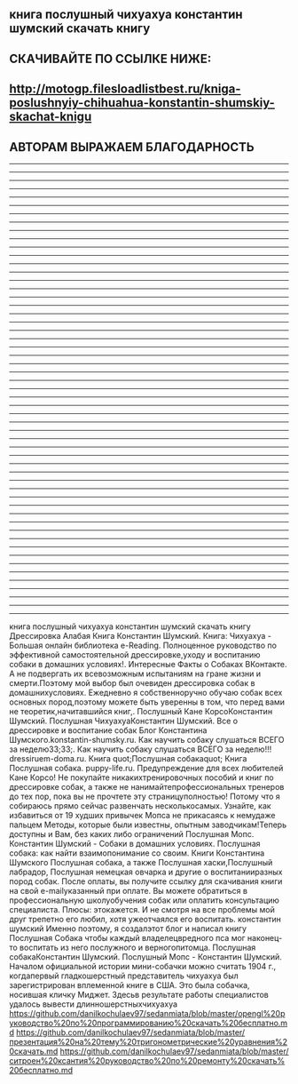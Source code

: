 книга послушный чихуахуа константин шумский скачать книгу
--------------------------------------------------
СКАЧИВАЙТЕ ПО ССЫЛКЕ НИЖЕ:
--------------------------------------------------
http://motogp.filesloadlistbest.ru/kniga-poslushnyiy-chihuahua-konstantin-shumskiy-skachat-knigu
--------------------------------------------------
АВТОРАМ ВЫРАЖАЕМ БЛАГОДАРНОСТЬ
--------------------------------------------------
--------------------------------------------------
--------------------------------------------------
--------------------------------------------------
--------------------------------------------------
--------------------------------------------------
--------------------------------------------------
--------------------------------------------------
--------------------------------------------------
--------------------------------------------------
--------------------------------------------------
--------------------------------------------------
--------------------------------------------------
--------------------------------------------------
--------------------------------------------------
--------------------------------------------------
--------------------------------------------------
--------------------------------------------------
--------------------------------------------------
--------------------------------------------------
--------------------------------------------------
--------------------------------------------------
--------------------------------------------------
--------------------------------------------------
--------------------------------------------------
--------------------------------------------------
--------------------------------------------------
--------------------------------------------------
--------------------------------------------------
--------------------------------------------------
--------------------------------------------------
--------------------------------------------------
--------------------------------------------------
--------------------------------------------------
--------------------------------------------------
--------------------------------------------------
--------------------------------------------------
--------------------------------------------------
--------------------------------------------------
--------------------------------------------------
--------------------------------------------------
--------------------------------------------------
--------------------------------------------------
--------------------------------------------------
--------------------------------------------------
--------------------------------------------------
--------------------------------------------------
--------------------------------------------------
--------------------------------------------------
--------------------------------------------------
--------------------------------------------------
--------------------------------------------------
--------------------------------------------------
--------------------------------------------------
--------------------------------------------------
--------------------------------------------------
книга послушный чихуахуа константин шумский скачать книгу Дрессировка Алабая Книга Константин Шумский. Книга: Чихуахуа - Большая онлайн библиотека e-Reading. Полноценное руководство по эффективной самостоятельной дрессировке,уходу и воспитанию собаки в домашних условиях!. Интересные Факты о Собаках  ВКонтакте. А не подвергать их всевозможным испытаниям на гране жизни и смерти.Поэтому мой выбор был очевиден  дрессировка собак в домашнихусловиях. Ежедневно я собственноручно обучаю собак всех основных пород,поэтому можете быть уверенны в том, что перед вами не теоретик,начитавшийся книг,. Послушный Кане КорсоКонстантин Шумский. Послушная ЧихуахуаКонстантин Шумский. Все о дрессировке и воспитание собак  Блог Константина Шумского.konstantin-shumsky.ru. Как научить собаку слушаться ВСЕГО за неделю33;33;. Как научить собаку слушаться ВСЕГО за неделю!!! dressiruem-doma.ru. Книга quot;Послушная собакаquot;  Книга Послушная собака. puppy-life.ru. Предупреждение для всех любителей Кане Корсо! Не покупайте никакихтренировочных пособий и книг по дрессировке собак, а также не нанимайтепрофессиональных тренеров до тех пор, пока вы не прочтете эту страницуполностью! Потому что я собираюсь прямо сейчас развенчать несколькосамых. Узнайте, как избавиться от 19 худших привычек Мопса не прикасаясь к немудаже пальцем Методы, которые были известны, опытным заводчикам!Теперь доступны и Вам, без каких либо ограничений Послушная Мопс. Константин Шумский - Собаки в домашних условиях. Послушная собака: как найти взаимопонимание со своим. Книги Константина Шумского Послушная собака, а также Послушная хаски,Послушный лабрадор, Послушная немецкая овчарка и другие о воспитанииразных пород собак.
После оплаты, вы получите ссылку для скачивания книги на свой e-mailуказанный при оплате.  Вы можете обратиться в профессиональную школуобучения собак или оплатить консультацию специалиста. Плюсы: этокажется. И не смотря на все проблемы мой друг трепетно его любил, хотя ужеотчаялся его воспитать. константин шумский  Именно поэтому, я создалэтот блог и написал книгу Послушная Собака  чтобы каждый владелецвредного пса мог наконец-то воспитать из него послужного и верногопитомца. Послушная собакаКонстантин Шумский. Послушный Мопс - Константин Шумский. Началом официальной истории мини-собачки можно считать 1904 г., когдапервый гладкошерстный представитель чихуахуа был зарегистрирован вплеменной книге в США. Это была собачка, носившая кличку Миджет. Здесьв результате работы специалистов удалось вывести длинношерстныхчихуахуа
https://github.com/danilkochulaev97/sedanmiata/blob/master/opengl%20руководство%20по%20программированию%20скачать%20бесплатно.md
https://github.com/danilkochulaev97/sedanmiata/blob/master/презентация%20на%20тему%20тригонометрические%20уравнения%20скачать.md
https://github.com/danilkochulaev97/sedanmiata/blob/master/ситроен%20ксантия%20руководство%20по%20ремонту%20скачать%20бесплатно.md